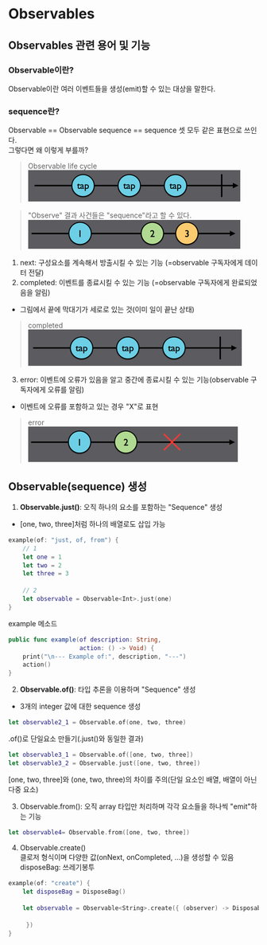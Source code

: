 # Observables

## Observables 관련 용어 및 기능

### Observable이란?

Observable이란 여러 이벤트들을 생성(emit)할 수 있는 대상을 말한다.

### sequence란?

Observable == Observable sequence == sequence 셋 모두 같은 표현으로 쓰인다.  
그렇다면 왜 이렇게 부를까?

> Observable life cycle
> ![Observable life cycle](images/ObservableLifeCycle.png)

> "Observe" 결과 사건들은 "sequence"라고 할 수 있다.
> ![Observable Sequence](images/ObserveSequence.png)

1. next: 구성요소를 계속해서 방출시킬 수 있는 기능 (=observable 구독자에게 데이터 전달)
2. completed: 이벤트를 종료시킬 수 있는 기능 (=observable 구독자에게 완료되었음을 알림)

- 그림에서 끝에 막대기가 세로로 있는 것(이미 일이 끝난 상태)

> completed  
> ![Observable Completed](images/ObservableCompleted.png)

3. error: 이벤트에 오류가 있음을 알고 중간에 종료시킬 수 있는 기능(observable 구독자에게 오류를 알림)

- 이벤트에 오류를 포함하고 있는 경우 "X"로 표현

> error  
> ![Observable Error](images/ObservableError.png)

## Observable(sequence) 생성

1. **Observable.just()**: 오직 하나의 요소를 포함하는 "Sequence" 생성

- [one, two, three]처럼 하나의 배열로도 삽입 가능

```swift
example(of: "just, of, from") {
    // 1
    let one = 1
    let two = 2
    let three = 3

    // 2
    let observable = Observable<Int>.just(one)
}
```

example 메소드

```swift
public func example(of description: String,
                    action: () -> Void) {
    print("\n--- Example of:", description, "---")
    action()
}
```

2. **Observable.of()**: 타입 추론을 이용하며 "Sequence" 생성

- 3개의 integer 값에 대한 sequence 생성

```swift
let observable2_1 = Observable.of(one, two, three)
```

.of()로 단일요소 만들기(.just()와 동일한 결과)
```swift
let observable3_1 = Observable.of([one, two, three])
let observable3_2 = Observable.just([one, two, three])
```

[one, two, three]와 (one, two, three)의 차이를 주의(단일 요소인 배열, 배열이 아닌 다중 요소)

3. Observable.from(): 오직 array 타입만 처리하며 각각 요소들을 하나씩 "emit"하는 기능
```swift
let observable4= Observable.from([one, two, three])
```

4. Observable.create()  
클로저 형식이며 다양한 값(onNext, onCompleted, ...)을 생성할 수 있음  
disposeBag: 쓰레기봉투

```swift
example(of: "create") {
    let disposeBag = DisposeBag()

    let observable = Observable<String>.create({ (observer) -> Disposable in
    
     })
}
```
